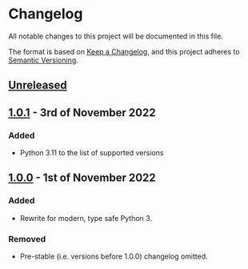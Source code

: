 # Changelog

All notable changes to this project will be documented in this file.

The format is based on [Keep a Changelog](https://keepachangelog.com/en/1.0.0/), and this project adheres to [Semantic Versioning](https://semver.org/spec/v2.0.0.html).

## [Unreleased]

## [1.0.1] - 3rd of November 2022

### Added
- Python 3.11 to the list of supported versions

## [1.0.0] - 1st of November 2022

### Added
- Rewrite for modern, type safe Python 3.

### Removed
- Pre-stable (i.e. versions before 1.0.0) changelog omitted.

[Unreleased]: https://github.com/Syndace/python-doubleratchet/compare/v1.0.1...HEAD
[1.0.1]: https://github.com/Syndace/python-doubleratchet/compare/v1.0.0...v1.0.1
[1.0.0]: https://github.com/Syndace/python-doubleratchet/releases/tag/v1.0.0
